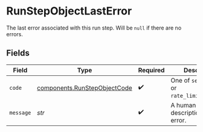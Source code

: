 # RunStepObjectLastError

The last error associated with this run step. Will be `null` if there are no errors.


## Fields

| Field                                                                    | Type                                                                     | Required                                                                 | Description                                                              |
| ------------------------------------------------------------------------ | ------------------------------------------------------------------------ | ------------------------------------------------------------------------ | ------------------------------------------------------------------------ |
| `code`                                                                   | [components.RunStepObjectCode](../../models/shared/runstepobjectcode.md) | :heavy_check_mark:                                                       | One of `server_error` or `rate_limit_exceeded`.                          |
| `message`                                                                | *str*                                                                    | :heavy_check_mark:                                                       | A human-readable description of the error.                               |